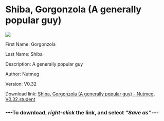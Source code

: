 # Shiba, Gorgonzola (A generally popular guy)

<img src = "https://raw.githubusercontent.com/Arbiter1223/Daigaku-Gurashi-Custom-Students/master/Students/Files/Shiba%2C%20Gorgonzola%20(A%20generally%20popular%20guy).png">

First Name: Gorgonzola

Last Name: Shiba

Description: A generally popular guy

Author: Nutmeg

Version: V0.32

Download link: <a href="https://raw.githubusercontent.com/Arbiter1223/Daigaku-Gurashi-Custom-Students/master/Students/Files/Shiba%2C%20Gorgonzola%20(A%20generally%20popular%20guy)%20-%20Nutmeg%2C%20V0.32.student">Shiba, Gorgonzola (A generally popular guy) - Nutmeg, V0.32.student</a>

### ---**To download, _right-click_ the link, and select _"Save as"_**---

